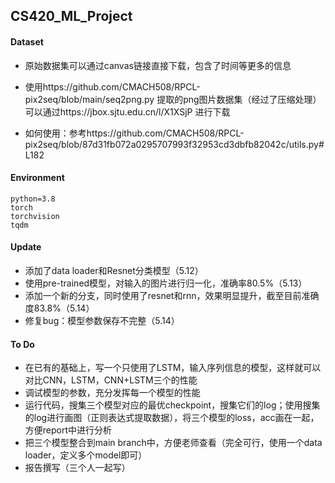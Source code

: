 ## CS420_ML_Project

#### Dataset

* 原始数据集可以通过canvas链接直接下载，包含了时间等更多的信息

* 使用https://github.com/CMACH508/RPCL-pix2seq/blob/main/seq2png.py 提取的png图片数据集（经过了压缩处理）可以通过https://jbox.sjtu.edu.cn/l/X1XSjP 进行下载

* 如何使用：参考https://github.com/CMACH508/RPCL-pix2seq/blob/87d31fb072a0295707993f32953cd3dbfb82042c/utils.py#L182

#### Environment

```
python=3.8
torch
torchvision
tqdm
```

#### Update

* 添加了data loader和Resnet分类模型（5.12）
* 使用pre-trained模型，对输入的图片进行归一化，准确率80.5%（5.13）
* 添加一个新的分支，同时使用了resnet和rnn，效果明显提升，截至目前准确度83.8%（5.14）
* 修复bug：模型参数保存不完整（5.14）

#### To Do
* 在已有的基础上，写一个只使用了LSTM，输入序列信息的模型，这样就可以对比CNN，LSTM，CNN+LSTM三个的性能
* 调试模型的参数，充分发挥每一个模型的性能
* 运行代码，搜集三个模型对应的最优checkpoint，搜集它们的log；使用搜集的log进行画图（正则表达式提取数据），将三个模型的loss，acc画在一起，方便report中进行分析
* 把三个模型整合到main branch中，方便老师查看（完全可行，使用一个data loader，定义多个model即可）
* 报告撰写（三个人一起写）
